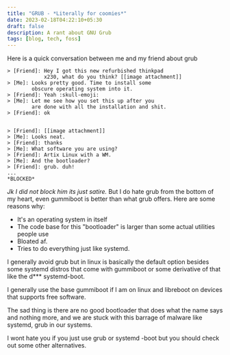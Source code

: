 ```yaml
---
title: "GRUB - *Literally for coomies*"
date: 2023-02-18T04:22:10+05:30
draft: false
description: A rant about GNU Grub
tags: [blog, tech, foss]
---
```



Here is a quick conversation between me and my friend about grub
```
> [Friend]: Hey I got this new refurbished thinkpad
            x230, what do you think? [[image attachment]]
> [Me]: Looks pretty good. Time to install some
        obscure operating system into it.
> [Friend]: Yeah :skull-emoji:
> [Me]: Let me see how you set this up after you
        are done with all the installation and shit.
> [Friend]: ok


> [Friend]: [[image attachment]]
> [Me]: Looks neat.
> [Friend]: thanks
> [Me]: What software you are using?
> [Friend]: Artix Linux with a WM.
> [Me]: And the bootloader?
> [Friend]: grub. duh!
...
*BLOCKED*
```

*Jk I did not block him its just satire.*
But I do hate grub from the bottom of my heart,
even gummiboot is better than what grub offers.
Here are some reasons why:
- It's an operating system in itself
- The code base for this "bootloader" is larger than some actual utilities people use
- Bloated af.
- Tries to do everything just like systemd.

I generally avoid grub but in linux is basically
the default option besides some systemd distros
that come with gummiboot or some derivative of that
like the d*** systemd-boot.

I generally use the base gummiboot if I am on linux
and libreboot on devices that supports free software.

The sad thing is there are no good bootloader that
does what the name says and nothing more, and we
are stuck with this barrage of malware like
systemd, grub in our systems.

I wont hate you if you just use grub or systemd
-boot but you should check out some other
alternatives.

